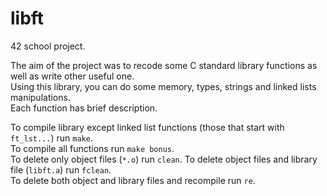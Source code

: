 # libft

42 school project.

The aim of the project was to recode some C standard library functions as well as write other useful one.\
Using this library, you can do some memory, types, strings and linked lists manipulations.\
Each function has brief description.

To compile library except linked list functions (those that start with `ft_lst...`) run `make`.\
To compile all functions run `make bonus`.\
To delete only object files (`*.o`) run `clean`. To delete object files and library file (`libft.a`) run `fclean`.\
To delete both object and library files and recompile run `re`.
